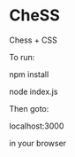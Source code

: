 # CheSS
Chess + CSS

To run:

npm install

node index.js

Then goto: 

localhost:3000 

in your browser
